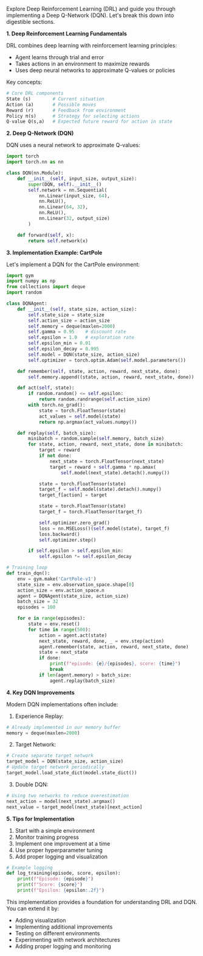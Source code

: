 Explore Deep Reinforcement Learning (DRL) and guide you through implementing a Deep Q-Network (DQN). Let's break this down into digestible sections.

**1. Deep Reinforcement Learning Fundamentals**

DRL combines deep learning with reinforcement learning principles:

- Agent learns through trial and error
- Takes actions in an environment to maximize rewards
- Uses deep neural networks to approximate Q-values or policies

Key concepts:

```python
# Core DRL components
State (s)        # Current situation
Action (a)       # Possible moves
Reward (r)       # Feedback from environment
Policy π(s)      # Strategy for selecting actions
Q-value Q(s,a)   # Expected future reward for action in state
```

**2. Deep Q-Network (DQN)**

DQN uses a neural network to approximate Q-values:

```python
import torch
import torch.nn as nn

class DQN(nn.Module):
    def __init__(self, input_size, output_size):
        super(DQN, self).__init__()
        self.network = nn.Sequential(
            nn.Linear(input_size, 64),
            nn.ReLU(),
            nn.Linear(64, 32),
            nn.ReLU(),
            nn.Linear(32, output_size)
        )

    def forward(self, x):
        return self.network(x)
```

**3. Implementation Example: CartPole**

Let's implement a DQN for the CartPole environment:

```python
import gym
import numpy as np
from collections import deque
import random

class DQNAgent:
    def __init__(self, state_size, action_size):
        self.state_size = state_size
        self.action_size = action_size
        self.memory = deque(maxlen=2000)
        self.gamma = 0.95    # discount rate
        self.epsilon = 1.0   # exploration rate
        self.epsilon_min = 0.01
        self.epsilon_decay = 0.995
        self.model = DQN(state_size, action_size)
        self.optimizer = torch.optim.Adam(self.model.parameters())

    def remember(self, state, action, reward, next_state, done):
        self.memory.append((state, action, reward, next_state, done))

    def act(self, state):
        if random.random() <= self.epsilon:
            return random.randrange(self.action_size)
        with torch.no_grad():
            state = torch.FloatTensor(state)
            act_values = self.model(state)
            return np.argmax(act_values.numpy())

    def replay(self, batch_size):
        minibatch = random.sample(self.memory, batch_size)
        for state, action, reward, next_state, done in minibatch:
            target = reward
            if not done:
                next_state = torch.FloatTensor(next_state)
                target = reward + self.gamma * np.amax(
                    self.model(next_state).detach().numpy())

            state = torch.FloatTensor(state)
            target_f = self.model(state).detach().numpy()
            target_f[action] = target

            state = torch.FloatTensor(state)
            target_f = torch.FloatTensor(target_f)

            self.optimizer.zero_grad()
            loss = nn.MSELoss()(self.model(state), target_f)
            loss.backward()
            self.optimizer.step()

        if self.epsilon > self.epsilon_min:
            self.epsilon *= self.epsilon_decay

# Training loop
def train_dqn():
    env = gym.make('CartPole-v1')
    state_size = env.observation_space.shape[0]
    action_size = env.action_space.n
    agent = DQNAgent(state_size, action_size)
    batch_size = 32
    episodes = 100

    for e in range(episodes):
        state = env.reset()
        for time in range(500):
            action = agent.act(state)
            next_state, reward, done, _ = env.step(action)
            agent.remember(state, action, reward, next_state, done)
            state = next_state
            if done:
                print(f"episode: {e}/{episodes}, score: {time}")
                break
            if len(agent.memory) > batch_size:
                agent.replay(batch_size)
```

**4. Key DQN Improvements**

Modern DQN implementations often include:

1. Experience Replay:

```python
# Already implemented in our memory buffer
memory = deque(maxlen=2000)
```

2. Target Network:

```python
# Create separate target network
target_model = DQN(state_size, action_size)
# Update target network periodically
target_model.load_state_dict(model.state_dict())
```

3. Double DQN:

```python
# Using two networks to reduce overestimation
next_action = model(next_state).argmax()
next_value = target_model(next_state)[next_action]
```

**5. Tips for Implementation**

1. Start with a simple environment
2. Monitor training progress
3. Implement one improvement at a time
4. Use proper hyperparameter tuning
5. Add proper logging and visualization

```python
# Example logging
def log_training(episode, score, epsilon):
    print(f"Episode: {episode}")
    print(f"Score: {score}")
    print(f"Epsilon: {epsilon:.2f}")
```

This implementation provides a foundation for understanding DRL and DQN. You can extend it by:

- Adding visualization
- Implementing additional improvements
- Testing on different environments
- Experimenting with network architectures
- Adding proper logging and monitoring
